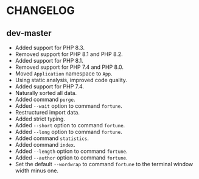 # CHANGELOG

## dev-master

* Added support for PHP 8.3.
* Removed support for PHP 8.1 and PHP 8.2.
* Added support for PHP 8.1.
* Removed support for PHP 7.4 and PHP 8.0.
* Moved `Application` namespace to `App`.
* Using static analysis, improved code quality.
* Added support for PHP 7.4.
* Naturally sorted all data.
* Added command `purge`.
* Added `--wait` option to command `fortune`.
* Restructured import data.
* Added strict typing.
* Added `--short` option to command `fortune`.
* Added `--long` option to command `fortune`.
* Added command `statistics`.
* Added command `index`.
* Added `--length` option to command `fortune`. 
* Added `--author` option to command `fortune`. 
* Set the default `--wordwrap` to command `fortune` to the terminal window width minus one.

